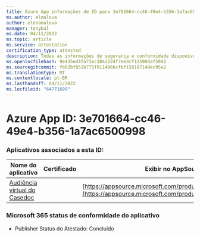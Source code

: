 ```yaml
---
title: Azure App informações de ID para 3e701664-cc46-49e4-b356-1a7ac6500998
ms.author: elmalova
author: elenamalova
manager: tonybal
ms.date: 04/11/2022
ms.topic: article
ms.service: attestation
certification_type: attested
description: Todas as informações de segurança e conformidade disponíveis para 3e701664-cc46-49e4-b356-1a7ac6500998.
ms.openlocfilehash: 9e435ed4fa73ec1842224f7ee3cf1d5904af59d2
ms.sourcegitcommit: fb02bf852b775f9114966cfbf158197149ec95a2
ms.translationtype: MT
ms.contentlocale: pt-BR
ms.lasthandoff: 04/11/2022
ms.locfileid: "64771699"
---
```

# <a name="azure-app-id-3e701664-cc46-49e4-b356-1a7ac6500998"></a>Azure App ID: 3e701664-cc46-49e4-b356-1a7ac6500998


### <a name="apps-associated-with-this-id"></a>Aplicativos associados a esta ID:
| **Nome do aplicativo** | **Certificado** | **Exibir no AppSource** |
|--------------|---------------|-----------------------|
| [Audiência virtual do Casedoc](../forward/WA200003164.md) |  | [https://appsource.microsoft.com/product/office/WA200003164](https://appsource.microsoft.com/product/office/WA200003164) |

### <a name="microsoft-365-app-compliance-status"></a>Microsoft 365 status de conformidade do aplicativo
- Publisher Status do Atestado: Concluído

